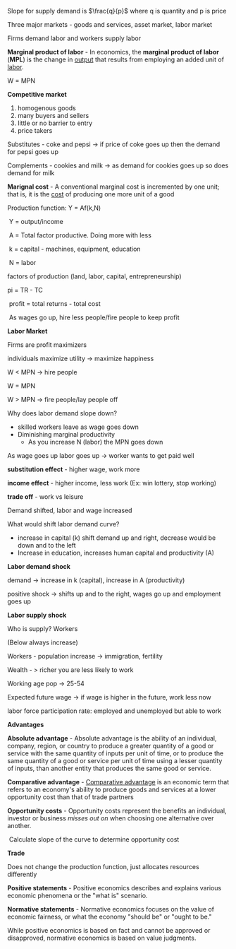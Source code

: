 Slope for supply demand is $\frac{q}{p}$ where q is quantity and p is price

Three major markets - goods and services, asset market, labor market

Firms demand labor and workers supply labor

**Marginal product of labor** - In economics, the **marginal product of labor** (**MPL**) is the change in [output](https://en.wikipedia.org/wiki/Output_(economics)) that results from employing an added unit of [labor](https://en.wikipedia.org/wiki/Labor_demand).

W = MPN

**Competitive market**

1. homogenous goods
2. many buyers and sellers
3. little or no barrier to entry
4. price takers

Substitutes - coke and pepsi -> if price of coke goes up then the demand for pepsi goes up

Complements - cookies and milk -> as demand for cookies goes up so does demand for milk

**Marignal cost** -  A conventional marginal cost  is incremented by one unit; that is, it is the [cost](https://en.wikipedia.org/wiki/Cost) of producing one more unit of a good

Production function: Y = Af(k,N)

​	Y = output/income

​	A = Total factor productive. Doing more with less

​	k = capital - machines, equipment, education

​	N = labor

factors of production (land, labor, capital, entrepreneurship)

pi = TR - TC

​	profit = total returns - total cost

​	As wages go up, hire less people/fire people to keep profit

**Labor Market**

Firms are profit maximizers

individuals maximize utility -> maximize happiness

W < MPN -> hire people

W = MPN

W > MPN -> fire people/lay people off

Why does labor demand slope down?

- skilled workers leave as wage goes down
- Diminishing marginal productivity
  - As you increase N (labor) the MPN goes down 

As wage goes up labor goes up -> worker wants to get paid well

**substitution effect** - higher wage, work more

**income effect** - higher income, less work (Ex: win lottery, stop working)

**trade off** - work vs leisure

Demand shifted, labor and wage increased

What would shift labor demand curve?

- increase in capital (k) shift demand up and right, decrease would be down and to the left
- Increase in education, increases human capital and productivity (A)

**Labor demand shock**

demand -> increase in k (capital), increase in A (productivity)

positive shock -> shifts up and to the right, wages go up and employment goes up

**Labor supply shock**

Who is supply? Workers

(Below always increase)

Workers - population increase -> immigration, fertility

Wealth - > richer you are less likely to work

Working age pop -> 25-54

Expected future wage -> if wage is higher in the future, work less now

labor force participation rate: employed and unemployed but able to work

**Advantages**

**Absolute advantage** - Absolute advantage is the ability of an individual, company, region, or  country to produce a greater quantity of a good or service with the same quantity of inputs per unit of time, or to produce the same quantity of a good or service per unit of time using a lesser quantity of inputs,  than another entity that produces the same good or service. 

**Comparative advantage** - [Comparative advantage](https://www.investopedia.com/video/play/explaining-comparative-advantage/) is an economic term that refers to an economy's ability to produce  goods and services at a lower opportunity cost than that of trade  partners 

**Opportunity costs** - Opportunity costs represent the benefits an individual, investor or business *misses out on* when choosing one alternative over another. 

​	Calculate slope of the curve to determine opportunity cost

**Trade**

Does not change the production function, just allocates resources differently

**Positive statements** - Positive economics describes and explains various economic phenomena or the "what is" scenario. 

**Normative statements** - Normative economics focuses on the value of economic fairness, or what the economy "should be" or "ought to be." 

While positive economics is based on fact and cannot be approved or  disapproved, normative economics is based on value judgments.

